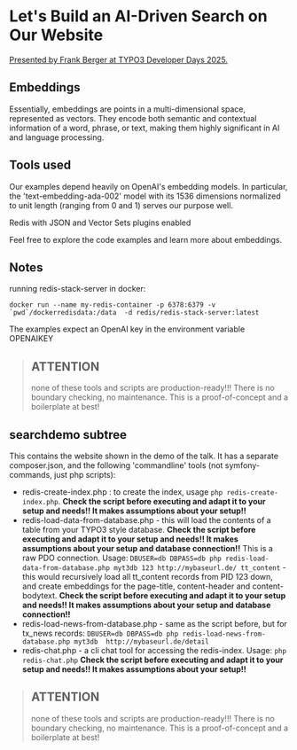 # Let's Build an AI-Driven Search on Our Website

[Presented by Frank Berger at TYPO3 Developer Days 2025.](https://code711.de/talks/lets-build-an-ai-driven-search-on-our-website)


## Embeddings
Essentially, embeddings are points in a multi-dimensional space, represented as vectors. They encode both semantic and contextual information of a word, phrase, or text, making them highly significant in AI and language processing.


## Tools used
Our examples depend heavily on OpenAI's embedding models. In particular, the 'text-embedding-ada-002' model with its 1536 dimensions normalized to unit length (ranging from 0 and 1) serves our purpose well.

Redis with JSON and Vector Sets plugins enabled

Feel free to explore the code examples and learn more about embeddings.

## Notes

running redis-stack-server in docker:

```shell
docker run --name my-redis-container -p 6378:6379 -v `pwd`/dockerredisdata:/data  -d redis/redis-stack-server:latest
```

The examples expect an OpenAI key in the environment variable OPENAIKEY


> ## ATTENTION
>
>none of these tools and scripts are production-ready!!! There is no boundary checking, no maintenance. This is a proof-of-concept and a boilerplate at best!

## searchdemo subtree

This contains the website shown in the demo of the talk. It has a separate composer.json, and the following 'commandline' tools (not symfony-commands, just php scripts):
- redis-create-index.php : to create the index, usage `php redis-create-index.php`. **Check the script before executing and adapt it to your setup and needs!! It makes assumptions about your setup!!**
- redis-load-data-from-database.php - this will load the contents of a table from your TYPO3 style database. **Check the script before executing and adapt it to your setup and needs!! It makes assumptions about your setup and database connection!!** This is a raw PDO connection. Usage: `DBUSER=db DBPASS=db php redis-load-data-from-database.php myt3db 123 http://mybaseurl.de/ tt_content` - this would recursively load all tt_content records from PID 123 down, and create embeddings for the page-title, content-header and content-bodytext. **Check the script before executing and adapt it to your setup and needs!! It makes assumptions about your setup and database connection!!**
- redis-load-news-from-database.php - same as the script before, but for tx_news records: `DBUSER=db DBPASS=db php redis-load-news-from-database.php myt3db  http://mybaseurl.de/detail`
- redis-chat.php - a cli chat tool for accessing the redis-index. Usage: `php redis-chat.php` **Check the script before executing and adapt it to your setup and needs!! It makes assumptions about your setup!!**

> ## ATTENTION
>
> none of these tools and scripts are production-ready!!! There is no boundary checking, no maintenance. This is a proof-of-concept and a boilerplate at best!
